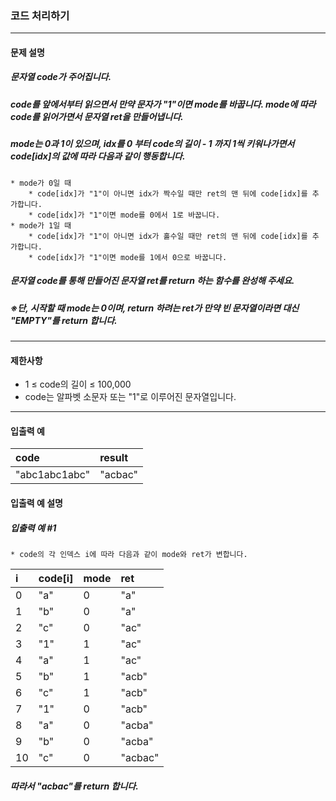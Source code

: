 ### 코드 처리하기

***

#### 문제 설명
##### 문자열 code가 주어집니다.
##### code를 앞에서부터 읽으면서 만약 문자가 "1"이면 mode를 바꿉니다. mode에 따라 code를 읽어가면서 문자열 ret을 만들어냅니다.

##### mode는 0과 1이 있으며, idx를 0 부터 code의 길이 - 1 까지 1씩 키워나가면서 code[idx]의 값에 따라 다음과 같이 행동합니다.

    * mode가 0일 때
        * code[idx]가 "1"이 아니면 idx가 짝수일 때만 ret의 맨 뒤에 code[idx]를 추가합니다.
        * code[idx]가 "1"이면 mode를 0에서 1로 바꿉니다.
    * mode가 1일 때
        * code[idx]가 "1"이 아니면 idx가 홀수일 때만 ret의 맨 뒤에 code[idx]를 추가합니다.
        * code[idx]가 "1"이면 mode를 1에서 0으로 바꿉니다.

##### 문자열 code를 통해 만들어진 문자열 ret를 return 하는 함수를 완성해 주세요.
##### ※단, 시작할 때 mode는 0이며, return 하려는 ret가 만약 빈 문자열이라면 대신 "EMPTY"를 return 합니다.

***

#### 제한사항
* 1 ≤ code의 길이 ≤ 100,000
* code는 알파벳 소문자 또는 "1"로 이루어진 문자열입니다.

***

#### 입출력 예
code            |	result|
|:--            |:--
"abc1abc1abc"	|"acbac"|

#### 입출력 예 설명
##### 입출력 예 #1
    * code의 각 인덱스 i에 따라 다음과 같이 mode와 ret가 변합니다.
i	|code[i]|	mode|	ret |
|:--|:--    |:--    |:--
0	|"a"    |	0   |"a"    |
1	|"b"    |	0   |"a"    |
2	|"c"    |	0   |"ac"   |
3	|"1"    |	1   |"ac"   |
4	|"a"    |	1   |"ac"   |
5	|"b"    |	1   |"acb"  |
6	|"c"    |	1   |"acb"  |
7	|"1"    |	0   |"acb"  |
8	|"a"    |	0   |"acba" |
9	|"b"    |	0   |"acba" |
10	|"c"    |	0   |"acbac"|
##### 따라서 "acbac"를 return 합니다.